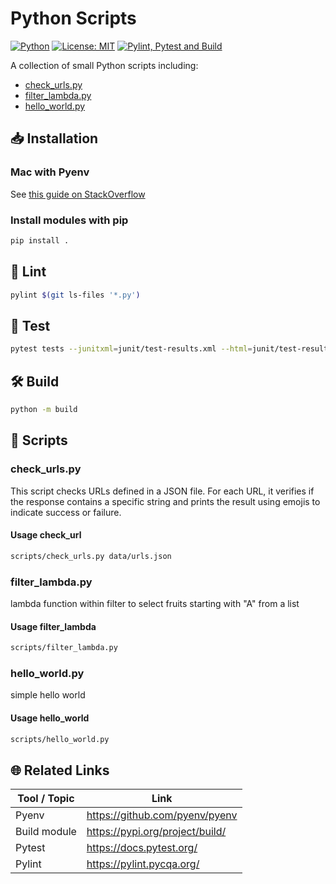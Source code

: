 # Python Scripts

[![Python](https://img.shields.io/badge/Python-3.12-blue?logo=python&logoColor=white)](https://www.python.org/)
[![License: MIT](https://img.shields.io/badge/License-MIT-yellow.svg)](LICENSE)
[![Pylint, Pytest and Build](https://github.com/hofiorg/python_scripts/actions/workflows/pylint.yml/badge.svg)](https://github.com/hofiorg/python_scripts/actions/workflows/pylint.yml)

A collection of small Python scripts including:
- [check_urls.py](./scripts/check_urls.py)
- [filter_lambda.py](./scripts/filter_lambda.py)
- [hello_world.py](./scripts/hello_world.py)

## 📥 Installation

### Mac with Pyenv

See [this guide on StackOverflow](https://stackoverflow.com/a/71657414)

### Install modules with pip

```sh
pip install .
```

## 🧹 Lint

```sh
pylint $(git ls-files '*.py')
```

## 🧪 Test

```sh
pytest tests --junitxml=junit/test-results.xml --html=junit/test-results.html
```

## 🛠️ Build

```sh
python -m build
```

## 🧾 Scripts

### check_urls.py

This script checks URLs defined in a JSON file. For each URL, it verifies if the response
contains a specific string and prints the result using emojis to indicate success or failure.

#### Usage check_url

```sh
scripts/check_urls.py data/urls.json
```

### filter_lambda.py

lambda function within filter to select fruits starting with "A" from a list

#### Usage filter_lambda

```sh
scripts/filter_lambda.py
```

### hello_world.py

simple hello world

#### Usage hello_world

```sh
scripts/hello_world.py
```

## 🌐 Related Links

| Tool / Topic | Link                              |
|--------------|-----------------------------------|
| Pyenv        | <https://github.com/pyenv/pyenv>  |
| Build module | <https://pypi.org/project/build/> |
| Pytest       | <https://docs.pytest.org/>        |
| Pylint       | <https://pylint.pycqa.org/>       |
